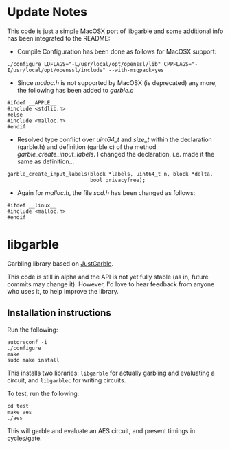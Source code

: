 # Update Notes
This code is just a simple MacOSX port of libgarble and some additional info has been integrated to the README:

+ Compile Configuration has been done as follows for MacOSX support:
```
./configure LDFLAGS="-L/usr/local/opt/openssl/lib" CPPFLAGS="-I/usr/local/opt/openssl/include" --with-msgpack=yes
```
+ Since *malloc.h* is not supported by MacOSX (is deprecated) any more, the following has been added to *garble.c*
```
#ifdef __APPLE__
#include <stdlib.h>
#else
#include <malloc.h>
#endif
```
+ Resolved type conflict over *uint64_t* and *size_t* within the declaration (garble.h) and definition (garble.c) of the method *garble_create_input_labels*. I changed the declaration, i.e. made it the same as definition...
```
garble_create_input_labels(block *labels, uint64_t n, block *delta,
                           bool privacyfree);
```
+ Again for *malloc.h*, the file *scd.h* has been changed as follows:
```
#ifdef __linux__
#include <malloc.h>
#endif
```


# libgarble
Garbling library based on [JustGarble](http://cseweb.ucsd.edu/groups/justgarble/).

This code is still in alpha and the API is not yet fully stable (as in, future commits may change it).  However, I'd love to hear feedback from anyone who uses it, to help improve the library.

## Installation instructions

Run the following:
```
autoreconf -i
./configure
make
sudo make install
```
This installs two libraries: `libgarble` for actually garbling and evaluating a circuit, and `libgarblec` for writing circuits.

To test, run the following:
```
cd test
make aes
./aes
```

This will garble and evaluate an AES circuit, and present timings in cycles/gate.
